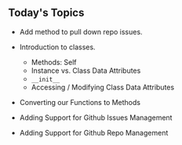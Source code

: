 ## Today's Topics

- Add method to pull down repo issues.
- Introduction to classes.
    - Methods: Self
    - Instance vs. Class Data Attributes
    - `__init__`
    - Accessing / Modifying Class Data Attributes
    
- Converting our Functions to Methods
- Adding Support for Github Issues Management
- Adding Support for Github Repo Management

